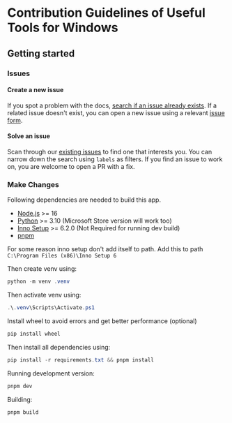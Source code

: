 # Contribution Guidelines of Useful Tools for Windows

## Getting started

### Issues

#### Create a new issue

If you spot a problem with the docs, [search if an issue already exists](https://docs.github.com/en/github/searching-for-information-on-github/searching-on-github/searching-issues-and-pull-requests#search-by-the-title-body-or-comments). If a related issue doesn't exist, you can open a new issue using a relevant [issue form](https://github.com/fluentmoheshwar/useful-tools/issues/new/choose).

#### Solve an issue

Scan through our [existing issues](https://github.com/fluentmoheshwar/useful-tools/issues/) to find one that interests you. You can narrow down the search using `labels` as filters. If you find an issue to work on, you are welcome to open a PR with a fix.

### Make Changes

Following dependencies are needed to build this app.

-   [Node.js](https://nodejs.org/) >= 16
-   [Python](https://www.python.org/) >= 3.10 (Microsoft Store version will work too)
-   [Inno Setup](https://jrsoftware.org/isinfo.php) >= 6.2.0 (Not Required for running dev build)
-   [pnpm](https://pnpm.io/)

For some reason inno setup don't add itself to path. Add this to path
`C:\Program Files (x86)\Inno Setup 6`

Then create venv using:

```powershell
python -m venv .venv
```

Then activate venv using:

```powershell
.\.venv\Scripts\Activate.ps1
```

Install wheel to avoid errors and get better performance (optional)

```powershell
pip install wheel
```

Then install all dependencies using:

```powershell
pip install -r requirements.txt && pnpm install
```

Running development version:

```powershell
pnpm dev
```

Building:

```powershell
pnpm build
```
